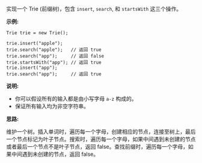 实现一个 Trie (前缀树)，包含 `insert`, `search`, 和 `startsWith` 这三个操作。

**示例:**

```
Trie trie = new Trie();

trie.insert("apple");
trie.search("apple");   // 返回 true
trie.search("app");     // 返回 false
trie.startsWith("app"); // 返回 true
trie.insert("app");
trie.search("app");     // 返回 true
```

**说明:**

- 你可以假设所有的输入都是由小写字母 `a-z` 构成的。
- 保证所有输入均为非空字符串。

**思路:**

维护一个树。插入单词时，遍历每一个字母，创建相应的节点，连接至树上，最后一个节点标记为叶子节点。搜索时，遍历每一个字母，如果中间遇到未创建的节点或者最后一个节点不是叶子节点，返回 false。查找前缀时，遍历每一个字母，如果中间遇到未创建的节点，返回 false。
